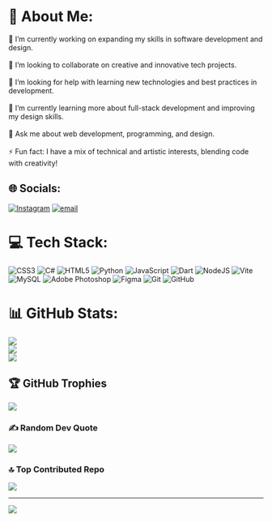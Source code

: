 # 💫 About Me:
🔭 I’m currently working on expanding my skills in software development and design.<br><br>🤝 I’m looking to collaborate on creative and innovative tech projects.<br><br>👐 I’m looking for help with learning new technologies and best practices in development.<br><br>🌱 I’m currently learning more about full-stack development and improving my design skills.<br><br>💬 Ask me about web development, programming, and design.<br><br>⚡ Fun fact: I have a mix of technical and artistic interests, blending code with creativity!


## 🌐 Socials:
[![Instagram](https://img.shields.io/badge/Instagram-%23E4405F.svg?logo=Instagram&logoColor=white)](https://instagram.com/@2.5.1.6.1) [![email](https://img.shields.io/badge/Email-D14836?logo=gmail&logoColor=white)](mailto:isma3il.dev@gmail.com) 

# 💻 Tech Stack:
![CSS3](https://img.shields.io/badge/css3-%231572B6.svg?style=for-the-badge&logo=css3&logoColor=white) ![C#](https://img.shields.io/badge/c%23-%23239120.svg?style=for-the-badge&logo=csharp&logoColor=white) ![HTML5](https://img.shields.io/badge/html5-%23E34F26.svg?style=for-the-badge&logo=html5&logoColor=white) ![Python](https://img.shields.io/badge/python-3670A0?style=for-the-badge&logo=python&logoColor=ffdd54) ![JavaScript](https://img.shields.io/badge/javascript-%23323330.svg?style=for-the-badge&logo=javascript&logoColor=%23F7DF1E) ![Dart](https://img.shields.io/badge/dart-%230175C2.svg?style=for-the-badge&logo=dart&logoColor=white) ![NodeJS](https://img.shields.io/badge/node.js-6DA55F?style=for-the-badge&logo=node.js&logoColor=white) ![Vite](https://img.shields.io/badge/vite-%23646CFF.svg?style=for-the-badge&logo=vite&logoColor=white) ![MySQL](https://img.shields.io/badge/mysql-4479A1.svg?style=for-the-badge&logo=mysql&logoColor=white) ![Adobe Photoshop](https://img.shields.io/badge/adobe%20photoshop-%2331A8FF.svg?style=for-the-badge&logo=adobe%20photoshop&logoColor=white) ![Figma](https://img.shields.io/badge/figma-%23F24E1E.svg?style=for-the-badge&logo=figma&logoColor=white) ![Git](https://img.shields.io/badge/git-%23F05033.svg?style=for-the-badge&logo=git&logoColor=white) ![GitHub](https://img.shields.io/badge/github-%23121011.svg?style=for-the-badge&logo=github&logoColor=white)
# 📊 GitHub Stats:
![](https://github-readme-stats.vercel.app/api?username=ismaill-abdullah&theme=dark&hide_border=false&include_all_commits=false&count_private=false)<br/>
![](https://nirzak-streak-stats.vercel.app/?user=ismaill-abdullah&theme=dark&hide_border=false)<br/>
![](https://github-readme-stats.vercel.app/api/top-langs/?username=ismaill-abdullah&theme=dark&hide_border=false&include_all_commits=false&count_private=false&layout=compact)

## 🏆 GitHub Trophies
![](https://github-profile-trophy.vercel.app/?username=ismaill-abdullah&theme=radical&no-frame=false&no-bg=true&margin-w=4)

### ✍️ Random Dev Quote
![](https://quotes-github-readme.vercel.app/api?type=horizontal&theme=radical)

### 🔝 Top Contributed Repo
![](https://github-contributor-stats.vercel.app/api?username=ismaill-abdullah&limit=5&theme=dark&combine_all_yearly_contributions=true)

---
[![](https://visitcount.itsvg.in/api?id=ismaill-abdullah&icon=0&color=0)](https://visitcount.itsvg.in)

<!-- Proudly created with GPRM ( https://gprm.itsvg.in ) -->
